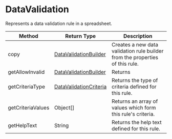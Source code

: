 # DataValidation
Represents a data validation rule in a spreadsheet.

|Method|Return Type|Description|
|-|-|-
copy|[DataValidationBuilder](./DataValidationBuilder)|Creates a new data validation rule builder from the properties of this rule.<br />
getAllowInvalid|[DataValidationBuilder](./DataValidationBuilder)|Returns <br />
getCriteriaType|[DataValidationCriteria](./DataValidationCriteria)|Returns the type of criteria defined for this rule.<br />
getCriteriaValues|Object[]|Returns an array of values which form this rule's criteria.<br />
getHelpText|String|Returns the help text defined for this rule.<br />
